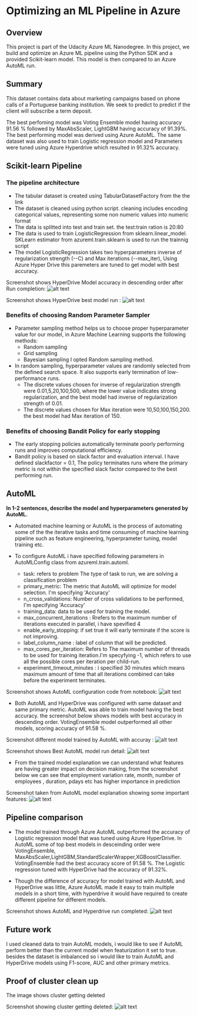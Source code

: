 # Optimizing an ML Pipeline in Azure

## Overview
This project is part of the Udacity Azure ML Nanodegree.
In this project, we build and optimize an Azure ML pipeline using the Python SDK and a provided Scikit-learn model.
This model is then compared to an Azure AutoML run.

## Summary

This dataset contains data about marketing campaigns based on phone calls of a Portuguese banking institution. We seek to predict to predict if the client will subscribe a term deposit.

The best perfoming model was Voting Ensemble model having accuracy 91.56 % followed by MaxAbsScaler, LightGBM having accuracy of 91.39%. The best performing model was derived using Azure AutoML.
The same dataset was also used to train Logistic regression model and Parameters were tuned using Azure Hyperdrive which resulted in 91.32% accuracy.

## Scikit-learn Pipeline

### The pipeline architecture
* The tabular dataset is created using TabularDatasetFactory from the the link
* The dataset is cleaned using python script. cleaning includes encoding categorical values, representing some non numeric values into numeric format 
* The data is splitted into test and train set. the test:train ration is 20:80
* The data is used to train LogisticRegression from sklearn.linear_model. SKLearn estimator from azureml.train.sklearn is used to run the trainnig script
* The model LogisticRegression takes two hyperparameters inverse of regularization strength (--C) and Max iterations (--max_iter), Using Azure Hyper Drive this paremeters are tuned to get model with best accuracy.

Screenshot shows HyperDrive Model accuracy in descending order after Run completion: 
![alt text](https://github.com/sayed6201/optimizing_ml_pipeline_azure/blob/master/screenshots/hyperdrive_child_run_completed.png "hyerdrive run completed")

Screenshot shows HyperDrive best model run : 
![alt text](https://github.com/sayed6201/optimizing_ml_pipeline_azure/blob/master/screenshots/hyperdrive_best_model.png "hyerdrive best model run completed")



### Benefits of choosing Random Parameter Sampler
* Parameter sampling method helps us to choose proper hyperparameter value for our model, in Azure Machine Learning supports the following methods:
    * Random sampling
    * Grid sampling
    * Bayesian sampling
I opted Random sampling method.
* In random sampling, hyperparameter values are randomly selected from the defined search space. It also supports early termination of low-performance runs.
    * The discrete values chosen for inverse of regularization strength were 0.01,5,20,100,500, where the lower value indicates strong regularization, and the best model had inverse of regularization strength of 0.01.
    * The discrete values chosen for Max iteration were 10,50,100,150,200. the best model had Max iteration of 150.


### Benefits of choosing Bandit Policy for early stopping
* The early stopping policies automatically terminate poorly performing runs and improves computational efficiency.
* Bandit policy is based on slack factor and evaluation interval. I have defined slackfactor = 0.1, The policy terminates runs where the primary metric is not within the specified slack factor compared to the best performing run.


## AutoML
**In 1-2 sentences, describe the model and hyperparameters generated by AutoML.**
* Automated machine learning or AutoML is the process of automating some of the the iterative tasks and time consuming of machine learning pipeline such as feature engineering, hyperprameter tuning, model training etc.

* To configure AutoML i have specified following parameters in AutoMLConfig class from azureml.train.automl.
   * task: refers to problem The type of task to run, we are solving a classification problem
   * primary_metric: The metric that AutoML will optimize for model selection. I'm specifying 'Accuracy'
   * n_cross_validations: Number of cross validations to be performed, I'm specifying 'Accuracy'
   * training_data: data to be used for training the model.
   * max_concurrent_iterations : Rrefers to the maximum number of iterations executed in parallel, i have spevified 4
   * enable_early_stopping: if set true it will early terminate if the score is not improving. 
   * label_column_name : label of column that will be predicted.
   * max_cores_per_iteration: Refers to The maximum number of threads to be used for training iteration.I'm specyfying -1, which refers to use all the possible cores per iteration per child-run.
   * experiment_timeout_minutes : i specified 30 minutes which means maximum amount of time that all iterations combined can take before the experiment terminates.
   
Screenshot shows AutoML configuration code from notebook: 
![alt text](https://github.com/sayed6201/optimizing_ml_pipeline_azure/blob/master/screenshots/automl_config.PNG "automl configuration")



* Both AutoML and HyperDrive was configured with same dataset and same primary metric. AutoML was able to train model having the best accuracy. the screenshot below shows models with best accuracy in descending order. VotingEnsemble model outperformed all other models, scoring accuracy of 91.58 %.


Screenshot different model trained by AutoML with accuray : 
![alt text](https://github.com/sayed6201/optimizing_ml_pipeline_azure/blob/master/screenshots/all_automl_models.png "automl best models")

Screenshot shows Best AutoML model run detail: 
![alt text](https://github.com/sayed6201/optimizing_ml_pipeline_azure/blob/master/screenshots/best_automl_model.png "automl best model")


* From the trained model explanation we can understand what features are having greater impact on decision making, from the screenshot below we can see that employment variation rate, month, number of employees , duration, pdays etc has higher importance in prediction


Screenshot taken from AutoML model explanation showing some important features: 
![alt text](https://github.com/sayed6201/optimizing_ml_pipeline_azure/blob/master/screenshots/automl_explanation_global_importance.png "automl global importance")


## Pipeline comparison

* The model trained through Azure AutoML outperformed the accuracy of Logistic regression model that was tuned using Azure HyperDrive. In AutoML some of top best models in desceinding order were VotingEnsemble, MaxAbsScaler,LightGBM,StandardScalerWrapper,XGBoostClassifier. VotingEnsemble had the best accuracy score of 91.58 %. The Logistic regression tuned with HyperDrive had the accuracy of 91.32%.

* Though the difference of accuracy for model trained with AutoML and HyperDrive was little, Azure AutoML made it easy to train multiple models in a short time, with hyperdrive it would have required to create different pipeline for different models. 

Screenshot shows AutoML and Hyperdrive run completed: 
![alt text](https://github.com/sayed6201/optimizing_ml_pipeline_azure/blob/master/screenshots/all_runs_exp_completed.png "completed")


## Future work

I used cleaned data to train AutoML models, i would like to see if AutoML perform better than the current model when featurization it set to true. besides the dataset is imbalanced so i would like to train AutoML and HyperDrive models using F1-score, AUC and other primary metrics.


## Proof of cluster clean up
The image shows cluster getting deleted

Screenshot showing cluster getting deleted: 
![alt text](https://github.com/sayed6201/optimizing_ml_pipeline_azure/blob/master/screenshots/deleting_cluster.png "cluster deleted")



